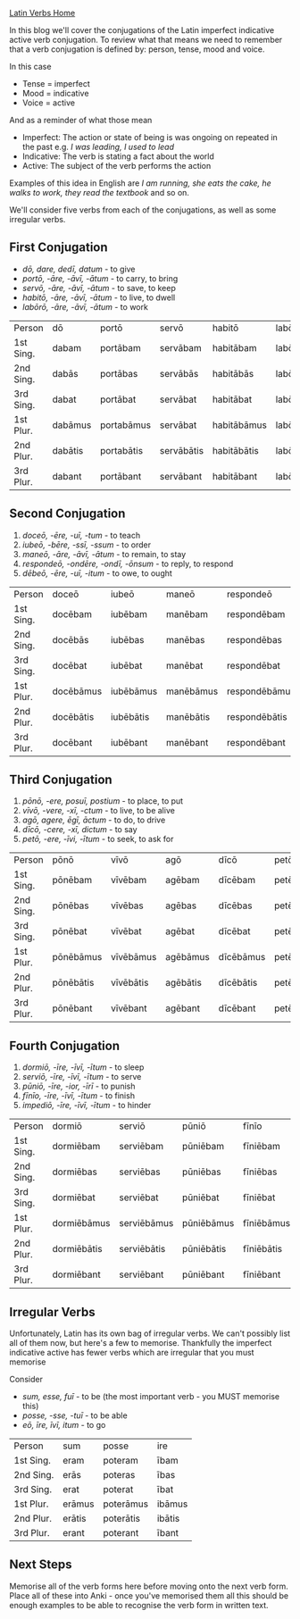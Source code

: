 [Latin Verbs Home](/blog/2025-02-01/latin-verb-basics)

In this blog we'll cover the conjugations of the Latin imperfect indicative active verb conjugation. To review what that means we need to remember that a verb conjugation is defined by: person, tense, mood and voice.

In this case

- Tense = imperfect
- Mood = indicative
- Voice = active

And as a reminder of what those mean

- Imperfect: The action or state of being is was ongoing on repeated in the past e.g. *I was leading, I used to lead*
- Indicative: The verb is stating a fact about the world
- Active: The subject of the verb performs the action

Examples of this idea in English are *I am running, she eats the cake, he walks to work, they read the textbook* and so on.

We'll consider five verbs from each of the conjugations, as well as some irregular verbs.

## First Conjugation

- *dō, dare, dedī, datum* - to give
- *portō, -āre, -āvī, -ātum* - to carry, to bring
- *servō, -āre, -āvī, -ātum* - to save, to keep
- *habitō, -āre, -āvī, -ātum* - to live, to dwell
- *labōrō, -āre, -āvī, -ātum* - to work


<table>
    <tr>
        <td>Person</td>
        <td>dō</td>
        <td>portō</td>
        <td>servō</td>
        <td>habitō</td>
        <td>labōrō</td>
    </tr>
    <tr>
        <td>1st Sing.</td>
        <td>dabam</td>
        <td>portābam</td>
        <td>servābam</td>
        <td>habitābam</td>
        <td>labōrābam</td>
    </tr>
    <tr>
        <td>2nd Sing.</td>
        <td>dabās</td>
        <td>portābas</td>
        <td>servābās</td>
        <td>habitābās</td>
        <td>labōrābās</td>
    </tr>
    <tr>
        <td>3rd Sing.</td>
        <td>dabat</td>
        <td>portābat</td>
        <td>servābat</td>
        <td>habitābat</td>
        <td>labōrābat</td>
    </tr>
    <tr>
        <td>1st Plur.</td>
        <td>dabāmus</td>
        <td>portabāmus</td>
        <td>servābat</td>
        <td>habitābāmus</td>
        <td>labōrābāmus</td>
    </tr>
    <tr>
        <td>2nd Plur.</td>
        <td>dabātis</td>
        <td>portabātis</td>
        <td>servābātis</td>
        <td>habitābātis</td>
        <td>labōrābātis</td>
    </tr>
    <tr>
        <td>3rd Plur.</td>
        <td>dabant</td>
        <td>portābant</td>
        <td>servābant</td>
        <td>habitābant</td>
        <td>labōrābant</td>
    </tr>
</table>

## Second Conjugation

1. *doceō, -ēre, -uī, -tum* - to teach
2. *iubeō, -bēre, -ssī, -ssum* - to order
3. *maneō, -āre, -āvī, -ātum* - to remain, to stay
4. *respondeō, -ondēre, -ondī, -ōnsum* - to reply, to respond
5. *dēbeō, -ēre, -uī, -itum* - to owe, to ought

<table>
    <tr>
        <td>Person</td>
        <td>doceō</td>
        <td>iubeō</td>
        <td>maneō</td>
        <td>respondeō</td>
        <td>dēbeō</td>
    </tr>
    <tr>
        <td>1st Sing.</td>
        <td>docēbam</td>
        <td>iubēbam</td>
        <td>manēbam</td>
        <td>respondēbam</td>
        <td>dēbēbam</td>
    </tr>
    <tr>
        <td>2nd Sing.</td>
        <td>docēbās</td>
        <td>iubēbas</td>
        <td>manēbas</td>
        <td>respondēbas</td>
        <td>dēbēbas</td>
    </tr>
    <tr>
        <td>3rd Sing.</td>
        <td>docēbat</td>
        <td>iubēbat</td>
        <td>manēbat</td>
        <td>respondēbat</td>
        <td>dēbēbat</td>
    </tr>
    <tr>
        <td>1st Plur.</td>
        <td>docēbāmus</td>
        <td>iubēbāmus</td>
        <td>manēbāmus</td>
        <td>respondēbāmus</td>
        <td>dēbēbāmus</td>
    </tr>
    <tr>
        <td>2nd Plur.</td>
        <td>docēbātis</td>
        <td>iubēbātis</td>
        <td>manēbātis</td>
        <td>respondēbātis</td>
        <td>dēbēbātis</td>
    </tr>
    <tr>
        <td>3rd Plur.</td>
        <td>docēbant</td>
        <td>iubēbant</td>
        <td>manēbant</td>
        <td>respondēbant</td>
        <td>dēbēbant</td>
    </tr>
</table>


## Third Conjugation

1. *pōnō, -ere, posuī, postium* - to place, to put
2. *vīvō, -vere, -xī, -ctum* - to live, to be alive
3. *agō, agere, ēgī, āctum* - to do, to drive
4. *dīcō, -cere, -xī, dictum* - to say
5. *petō, -ere, -īvi, -ītum* - to seek, to ask for

<table>
    <tr>
        <td>Person</td>
        <td>pōnō</td>
        <td>vīvō</td>
        <td>agō</td>
        <td>dīcō</td>
        <td>petō</td>
    </tr>
    <tr>
        <td>1st Sing.</td>
        <td>pōnēbam</td>
        <td>vīvēbam</td>
        <td>agēbam</td>
        <td>dīcēbam</td>
        <td>petēbam</td>
    </tr>
    <tr>
        <td>2nd Sing.</td>
        <td>pōnēbas</td>
        <td>vīvēbas</td>
        <td>agēbas</td>
        <td>dīcēbas</td>
        <td>petēbas</td>
    </tr>
    <tr>
        <td>3rd Sing.</td>
        <td>pōnēbat</td>
        <td>vīvēbat</td>
        <td>agēbat</td>
        <td>dīcēbat</td>
        <td>petēbat</td>
    </tr>
    <tr>
        <td>1st Plur.</td>
        <td>pōnēbāmus</td>
        <td>vīvēbāmus</td>
        <td>agēbāmus</td>
        <td>dīcēbāmus</td>
        <td>petēbāmus</td>
    </tr>
    <tr>
        <td>2nd Plur.</td>
        <td>pōnēbātis</td>
        <td>vīvēbātis</td>
        <td>agēbātis</td>
        <td>dīcēbātis</td>
        <td>petēbātis</td>
    </tr>
    <tr>
        <td>3rd Plur.</td>
        <td>pōnēbant</td>
        <td>vīvēbant</td>
        <td>agēbant</td>
        <td>dīcēbant</td>
        <td>petēbant</td>
    </tr>
</table>

## Fourth Conjugation

1. *dormiō, -īre, -īvī, -ītum* - to sleep
2. *serviō, -īre, -īvī, -ītum* - to serve
3. *pūniō, -īre, -ior, -īrī* - to punish
4. *fīnīo, -īre, -īvī, -ītum* - to finish
5. *impediō, -īre, -īvī, -ītum* - to hinder

<table>
    <tr>
        <td>Person</td>
        <td>dormiō</td>
        <td>serviō</td>
        <td>pūniō</td>
        <td>fīnīo</td>
        <td>impediō</td>
    </tr>
    <tr>
        <td>1st Sing.</td>
        <td>dormiēbam</td>
        <td>serviēbam</td>
        <td>pūniēbam</td>
        <td>fīniēbam</td>
        <td>impediēbam</td>
    </tr>
    <tr>
        <td>2nd Sing.</td>
        <td>dormiēbas</td>
        <td>serviēbas</td>
        <td>pūniēbas</td>
        <td>fīniēbas</td>
        <td>impediēbas</td>
    </tr>
    <tr>
        <td>3rd Sing.</td>
        <td>dormiēbat</td>
        <td>serviēbat</td>
        <td>pūniēbat</td>
        <td>fīniēbat</td>
        <td>impediēbat</td>
    </tr>
    <tr>
        <td>1st Plur.</td>
        <td>dormiēbāmus</td>
        <td>serviēbāmus</td>
        <td>pūniēbāmus</td>
        <td>fīniēbāmus</td>
        <td>impediēbāmus</td>
    </tr>
    <tr>
        <td>2nd Plur.</td>
        <td>dormiēbātis</td>
        <td>serviēbātis</td>
        <td>pūniēbātis</td>
        <td>fīniēbātis</td>
        <td>impediēbātis</td>
    </tr>
    <tr>
        <td>3rd Plur.</td>
        <td>dormiēbant</td>
        <td>serviēbant</td>
        <td>pūniēbant</td>
        <td>fīniēbant</td>
        <td>impediēbant</td>
    </tr>
</table>

## Irregular Verbs

Unfortunately, Latin has its own bag of irregular verbs. We can't possibly list all of them now, but here's a few to memorise. Thankfully the imperfect indicative active has fewer verbs which are irregular that you must memorise

Consider 

- *sum, esse, fuī* - to be (the most important verb - you MUST memorise this)
- *posse, -sse, -tuī* - to be able
- *eō, īre, īvī, itum* - to go


<table>
    <tr>
        <td>Person</td>
        <td>sum</td>
        <td>posse</td>
        <td>ire</td>
    </tr>
    <tr>
        <td>1st Sing.</td>
        <td>eram</td>
        <td>poteram</td>
        <td>ībam</td>
    </tr>
    <tr>
        <td>2nd Sing.</td>
        <td>erās</td>
        <td>poteras</td>
        <td>ības</td>
    </tr>
    <tr>
        <td>3rd Sing.</td>
        <td>erat</td>
        <td>poterat</td>
        <td>ībat</td>
    </tr>
    <tr>
        <td>1st Plur.</td>
        <td>erāmus</td>
        <td>poterāmus</td>
        <td>ibāmus</td>
    </tr>
    <tr>
        <td>2nd Plur.</td>
        <td>erātis</td>
        <td>poterātis</td>
        <td>ibātis</td>
    </tr>
    <tr>
        <td>3rd Plur.</td>
        <td>erant</td>
        <td>poterant</td>
        <td>ībant</td>
    </tr>
</table>

## Next Steps 

Memorise all of the verb forms here before moving onto the next verb form. Place all of these into Anki - once you've memorised them all this should be enough examples to be able to recognise the verb form in written text.
